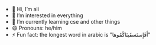 - 👋 Hi, I’m ali
- 👀 I’m interested in everything
- 🌱 I’m currently learning cse and other things
- 😄 Pronouns: he/him
- ⚡ Fun fact: the longest word in arabic is "أَفَإِستَسقَينَاكُمُوها"

<!---
zer0v0w/zer0v0w is a ✨ special ✨ repository because its `README.md` (this file) appears on your GitHub profile.
You can click the Preview link to take a look at your changes.
--->
